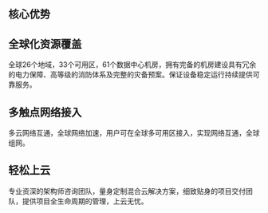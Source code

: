 

## 核心优势



## 全球化资源覆盖

全球26个地域，33个可用区，61个数据中心机房，拥有完备的机房建设具有冗余的电力保障、高等级的消防体系及完整的灾备预案。保证设备稳定运行持续提供可靠服务。

## 多触点网络接入

多云网络互通，全球网络加速，用户可在全球多可用区接入，实现网络互通，全球组网。

## 轻松上云

专业资深的架构师咨询团队，量身定制混合云解决方案，细致贴身的项目交付团队，提供项目全生命周期的管理，上云无忧。
